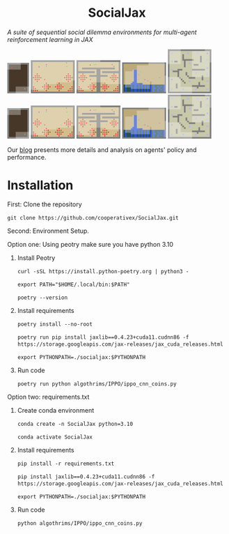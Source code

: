 <h1 align="center">SocialJax</h1>


*A suite of sequential social dilemma environments for multi-agent reinforcement learning in JAX*

<div class="collage">
    <div class="column" align="centre">
        <div class="row" align="centre">
            <img src="/docs/images/step_150_reward_common_coins.gif" alt="coins_common" width="10%">
            <img src="/docs/images/step_150_reward_common_harvestopen.gif" alt="harvest_open_common" width="20%">
            <img src="/docs/images/step_150_reward_common_closed.gif" alt="harvest_closed_common" width="20%">
            <img src="/docs/images/step_150_reward_common_cleanup.gif" alt="clean_up_common" width="20%">
            <img src="/docs/images/step_250_reward_common_coop_mining.gif" alt="coop_mining_common" width="20%">
        </div>
        <div class="row" align="centre">
            <img src="/docs/images/step_150_reward_individual_coins.gif" alt="coins_individual" width="10%">
            <img src="/docs/images/step_150_reward_individual_harvestopen.gif" alt="harvest_open_individual" width="20%">
            <img src="/docs/images/step_150_reward_individual_closed.gif" alt="harvest_closed_individual" width="20%">
            <img src="/docs/images/step_150_reward_individual_cleanup.gif" alt="clean_up_individual" width="20%">
            <img src="/docs/images/step_250_reward_individual_coop_mining.gif" alt="coop_mining_individual" width="20%">
        </div>
    </div>
</div>


Our [blog](https://sites.google.com/view/socialjax/home) presents more details and analysis on agents' policy and performance.

# Installation

First: Clone the repository
```
git clone https://github.com/cooperativex/SocialJax.git
```


Second: Environment Setup.

Option one: Using peotry
make sure you have python 3.10
  1. Install Peotry
       ```
       curl -sSL https://install.python-poetry.org | python3 -
       ```
       ```
       export PATH="$HOME/.local/bin:$PATH"
       ```
       ```
       poetry --version
       ```
    
  2. Install requirements     
       ```
       poetry install --no-root
       ```
       ```
       poetry run pip install jaxlib==0.4.23+cuda11.cudnn86 -f https://storage.googleapis.com/jax-releases/jax_cuda_releases.html
       ```
       ```
       export PYTHONPATH=./socialjax:$PYTHONPATH
       ```
  3. Run code
       ```
       poetry run python algothrims/IPPO/ippo_cnn_coins.py 
       ```

Option two: requirements.txt
  1. Create conda environment
       ```
       conda create -n SocialJax python=3.10
       ```
       ```
       conda activate SocialJax
       ```

  2. Install requirements
       ```
       pip install -r requirements.txt
       ```
       ```
       pip install jaxlib==0.4.23+cuda11.cudnn86 -f https://storage.googleapis.com/jax-releases/jax_cuda_releases.html
       ```
       ```
       export PYTHONPATH=./socialjax:$PYTHONPATH
       ```

  3. Run code
       ```
       python algothrims/IPPO/ippo_cnn_coins.py 
       ```
